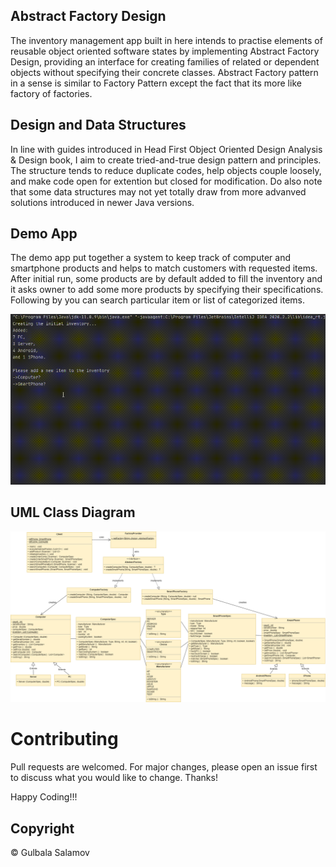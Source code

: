 ## Abstract Factory Design
The inventory management app built in here intends to practise elements of reusable object oriented software states by implementing Abstract Factory Design, providing an interface for creating families of related or dependent objects without specifying their concrete classes. Abstract Factory pattern in a sense is similar to Factory Pattern except the fact that its more like factory of factories.

## Design and Data Structures
In line with guides introduced in Head First Object Oriented Design Analysis & Design book, I aim to create tried-and-true design pattern and principles.
The structure tends to reduce duplicate codes, help objects couple loosely, and make code open for extention but closed for modification.
Do also note that some data structures may not yet totally draw from more advanved solutions introduced in newer Java versions.

## Demo App
The demo app put together a system to keep track of computer and smartphone products and helps to match customers with requested items. After initial run, some products are by default added to fill the inventory and it asks owner to add some more products by specifying their specifications. Following by you can search particular item or list of categorized items. 

<img src="https://github.com/gulbalasalamov/AbstractFactoryDesign/blob/master/DemoGif.gif" alt="Inventory Management App gif" title="Inventory Management App gif" width="900"/>

## UML Class Diagram

![Intro Page](https://github.com/gulbalasalamov/AbstractFactoryDesign/blob/master/AbstractFactoryDesign/src/AbstractFactoryPatternUMLClassDiagram.png)

# Contributing
Pull requests are welcomed. For major changes, please open an issue first to discuss what you would like to change. Thanks!

Happy Coding!!!

## Copyright
© Gulbala Salamov
